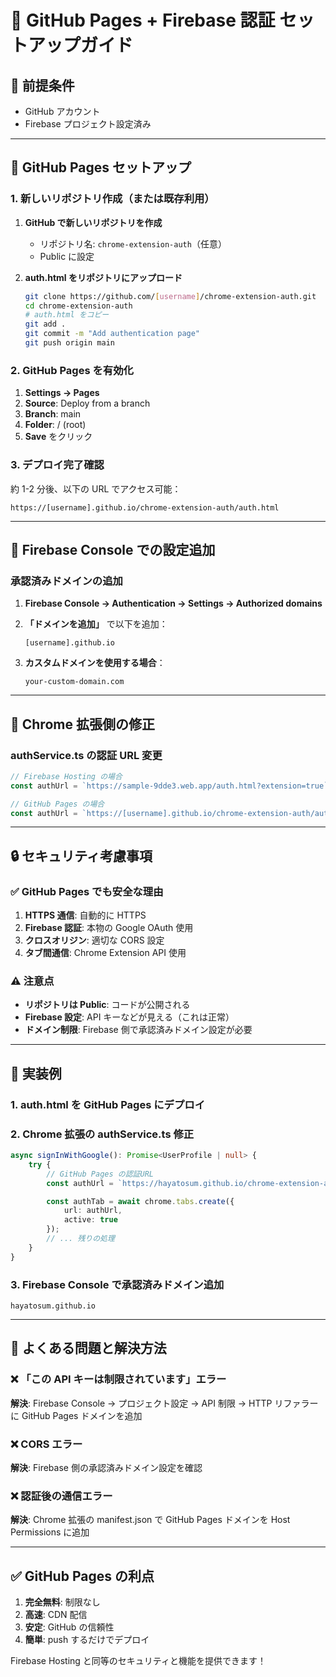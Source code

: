 # 🚀 GitHub Pages + Firebase 認証 セットアップガイド

## 📍 前提条件

-   GitHub アカウント
-   Firebase プロジェクト設定済み

---

## 🚀 GitHub Pages セットアップ

### 1. 新しいリポジトリ作成（または既存利用）

1. **GitHub で新しいリポジトリを作成**

    - リポジトリ名: `chrome-extension-auth`（任意）
    - Public に設定

2. **auth.html をリポジトリにアップロード**
    ```bash
    git clone https://github.com/[username]/chrome-extension-auth.git
    cd chrome-extension-auth
    # auth.html をコピー
    git add .
    git commit -m "Add authentication page"
    git push origin main
    ```

### 2. GitHub Pages を有効化

1. **Settings → Pages**
2. **Source**: Deploy from a branch
3. **Branch**: main
4. **Folder**: / (root)
5. **Save** をクリック

### 3. デプロイ完了確認

約 1-2 分後、以下の URL でアクセス可能：

```
https://[username].github.io/chrome-extension-auth/auth.html
```

---

## 🔧 Firebase Console での設定追加

### 承認済みドメインの追加

1. **Firebase Console → Authentication → Settings → Authorized domains**
2. **「ドメインを追加」** で以下を追加：

    ```
    [username].github.io
    ```

3. **カスタムドメインを使用する場合**：
    ```
    your-custom-domain.com
    ```

---

## 🎯 Chrome 拡張側の修正

### authService.ts の認証 URL 変更

```typescript
// Firebase Hosting の場合
const authUrl = `https://sample-9dde3.web.app/auth.html?extension=true`;

// GitHub Pages の場合
const authUrl = `https://[username].github.io/chrome-extension-auth/auth.html?extension=true`;
```

---

## 🔒 セキュリティ考慮事項

### ✅ **GitHub Pages でも安全な理由**

1. **HTTPS 通信**: 自動的に HTTPS
2. **Firebase 認証**: 本物の Google OAuth 使用
3. **クロスオリジン**: 適切な CORS 設定
4. **タブ間通信**: Chrome Extension API 使用

### ⚠️ **注意点**

-   **リポジトリは Public**: コードが公開される
-   **Firebase 設定**: API キーなどが見える（これは正常）
-   **ドメイン制限**: Firebase 側で承認済みドメイン設定が必要

---

## 📝 実装例

### 1. auth.html を GitHub Pages にデプロイ

### 2. Chrome 拡張の authService.ts 修正

```typescript
async signInWithGoogle(): Promise<UserProfile | null> {
    try {
        // GitHub Pages の認証URL
        const authUrl = `https://hayatosum.github.io/chrome-extension-auth/auth.html?extension=true`;

        const authTab = await chrome.tabs.create({
            url: authUrl,
            active: true
        });
        // ... 残りの処理
    }
}
```

### 3. Firebase Console で承認済みドメイン追加

```
hayatosum.github.io
```

---

## 🚨 よくある問題と解決方法

### ❌ 「この API キーは制限されています」エラー

**解決**: Firebase Console → プロジェクト設定 → API 制限 → HTTP リファラーに GitHub Pages ドメインを追加

### ❌ CORS エラー

**解決**: Firebase 側の承認済みドメイン設定を確認

### ❌ 認証後の通信エラー

**解決**: Chrome 拡張の manifest.json で GitHub Pages ドメインを Host Permissions に追加

---

## ✅ GitHub Pages の利点

1. **完全無料**: 制限なし
2. **高速**: CDN 配信
3. **安定**: GitHub の信頼性
4. **簡単**: push するだけでデプロイ

Firebase Hosting と同等のセキュリティと機能を提供できます！
